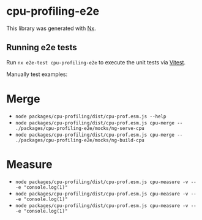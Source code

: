 # cpu-profiling-e2e

This library was generated with [Nx](https://nx.dev).

## Running e2e tests

Run `nx e2e-test cpu-profiling-e2e` to execute the unit tests via [Vitest](https://vitest.dev/).

Manually test examples:

# Merge

- `node packages/cpu-profiling/dist/cpu-prof.esm.js --help`
- `node packages/cpu-profiling/dist/cpu-prof.esm.js cpu-merge -- ./packages/cpu-profiling-e2e/mocks/ng-serve-cpu`
- `node packages/cpu-profiling/dist/cpu-prof.esm.js cpu-merge -- ./packages/cpu-profiling-e2e/mocks/ng-build-cpu`

# Measure

- `node packages/cpu-profiling/dist/cpu-prof.esm.js cpu-measure -v -- -e "console.log(1)"`
- `node packages/cpu-profiling/dist/cpu-prof.esm.js cpu-measure -v -- -e "console.log(1)"`
- `node packages/cpu-profiling/dist/cpu-prof.esm.js cpu-measure -v -- -e "console.log(1)"`
